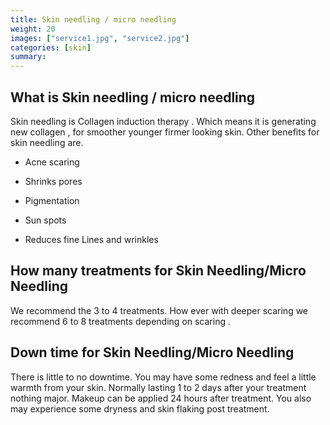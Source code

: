 ```yaml
---
title: Skin needling / micro needling
weight: 20
images: ["service1.jpg", "service2.jpg"]
categories: [skin]
summary: 
---
```

## What is Skin needling / micro needling

Skin needling is Collagen induction therapy . Which means it is generating new collagen , for smoother younger firmer looking skin. Other benefits for skin needling are.

* Acne scaring

* Shrinks pores

* Pigmentation

* Sun spots

* Reduces fine Lines and wrinkles

## How many treatments for Skin Needling/Micro Needling

We recommend the 3 to 4 treatments. How ever with deeper scaring we recommend 6 to 8 treatments depending on scaring .

## Down time for Skin Needling/Micro Needling

There is little to no downtime. You may have some redness and feel a little warmth from your skin. Normally lasting 1 to 2 days after your treatment nothing major. Makeup can be applied 24 hours after treatment. You also may experience some dryness and skin flaking post treatment.
